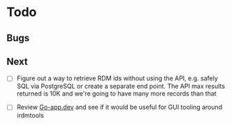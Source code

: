 
Todo
====

Bugs
----

Next
----

- [ ] Figure out a way to retrieve RDM ids without using the API, e.g. safely SQL via PostgreSQL or create a separate end point. The API max results returned is 10K and we're going to have many more records than that
- [ ] Review [Go-app.dev](https://go-app.dev) and see if it would be useful for GUI tooling around irdmtools


